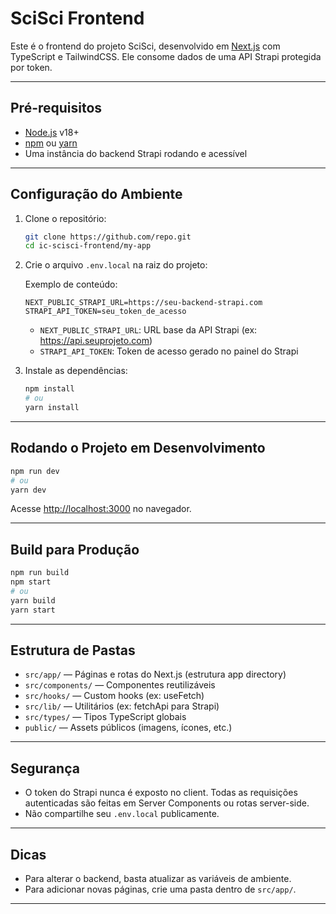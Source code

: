 # SciSci Frontend

Este é o frontend do projeto SciSci, desenvolvido em [Next.js](https://nextjs.org/) com TypeScript e TailwindCSS. Ele consome dados de uma API Strapi protegida por token.

---

## Pré-requisitos

- [Node.js](https://nodejs.org/) v18+
- [npm](https://www.npmjs.com/) ou [yarn](https://yarnpkg.com/)
- Uma instância do backend Strapi rodando e acessível

---

## Configuração do Ambiente

1. Clone o repositório:

   ```bash
   git clone https://github.com/repo.git
   cd ic-scisci-frontend/my-app
   ```

2. Crie o arquivo `.env.local` na raiz do projeto:

   Exemplo de conteúdo:
   ```
   NEXT_PUBLIC_STRAPI_URL=https://seu-backend-strapi.com
   STRAPI_API_TOKEN=seu_token_de_acesso
   ```

   - `NEXT_PUBLIC_STRAPI_URL`: URL base da API Strapi (ex: https://api.seuprojeto.com)
   - `STRAPI_API_TOKEN`: Token de acesso gerado no painel do Strapi

3. Instale as dependências:

   ```bash
   npm install
   # ou
   yarn install
   ```

---

## Rodando o Projeto em Desenvolvimento

```bash
npm run dev
# ou
yarn dev
```

Acesse [http://localhost:3000](http://localhost:3000) no navegador.

---

## Build para Produção

```bash
npm run build
npm start
# ou
yarn build
yarn start
```

---

## Estrutura de Pastas

- `src/app/` — Páginas e rotas do Next.js (estrutura app directory)
- `src/components/` — Componentes reutilizáveis
- `src/hooks/` — Custom hooks (ex: useFetch)
- `src/lib/` — Utilitários (ex: fetchApi para Strapi)
- `src/types/` — Tipos TypeScript globais
- `public/` — Assets públicos (imagens, ícones, etc.)

---

## Segurança

- O token do Strapi nunca é exposto no client. Todas as requisições autenticadas são feitas em Server Components ou rotas server-side.
- Não compartilhe seu `.env.local` publicamente.

---


## Dicas

- Para alterar o backend, basta atualizar as variáveis de ambiente.
- Para adicionar novas páginas, crie uma pasta dentro de `src/app/`.

---
